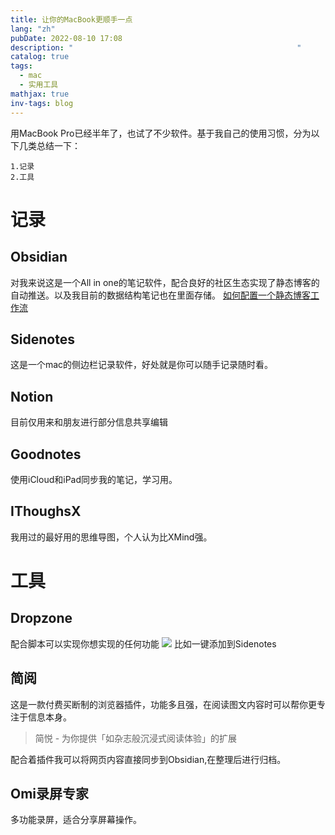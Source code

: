 ```yaml
---
title: 让你的MacBook更顺手一点
lang: "zh"
pubDate: 2022-08-10 17:08
description: "                                                  "
catalog: true
tags:
  - mac
  - 实用工具
mathjax: true
inv-tags: blog
---
```


用MacBook Pro已经半年了，也试了不少软件。基于我自己的使用习惯，分为以下几类总结一下：
```
1.记录
2.工具
```
# 记录
## Obsidian
对我来说这是一个All in one的笔记软件，配合良好的社区生态实现了静态博客的自动推送。以及我目前的数据结构笔记也在里面存储。
[如何配置一个静态博客工作流](https://hi.asyncx.top/2022/05/15/%E5%A6%82%E4%BD%95%E9%85%8D%E7%BD%AE%E4%B8%80%E4%B8%AA%E9%9D%99%E6%80%81%E5%8D%9A%E5%AE%A2%E7%9A%84%E5%B7%A5%E4%BD%9C%E6%B5%81/)
## Sidenotes
这是一个mac的侧边栏记录软件，好处就是你可以随手记录随时看。
## Notion
目前仅用来和朋友进行部分信息共享编辑
## Goodnotes
使用iCloud和iPad同步我的笔记，学习用。
## IThoughsX
我用过的最好用的思维导图，个人认为比XMind强。
# 工具
## Dropzone
配合脚本可以实现你想实现的任何功能
![](https://typecho-asyncx.oss-cn-qingdao.aliyuncs.com/202208101716832.png)
比如一键添加到Sidenotes
## 简阅
这是一款付费买断制的浏览器插件，功能多且强，在阅读图文内容时可以帮你更专注于信息本身。
> 简悦 - 为你提供「如杂志般沉浸式阅读体验」的扩展

配合着插件我可以将网页内容直接同步到Obsidian,在整理后进行归档。
## Omi录屏专家
多功能录屏，适合分享屏幕操作。